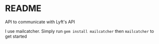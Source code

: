 # README

API to communicate with Lyft's API

I use mailcatcher. Simply run `gem install mailcatcher` then `mailcatcher` to get started
